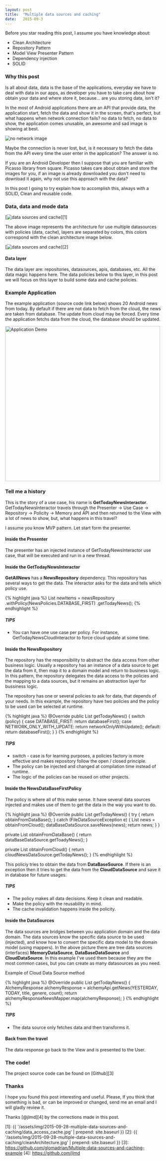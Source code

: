 ```yaml
---
layout: post
title:  "Multiple data sources and caching"
date:   2015-09-3
---
```


Before you star reading this post, I assume you have knowledge about:

* Clean Architecture
* Repository Pattern
* Model View Presenter Pattern
* Dependency injection
* SOLID

### Why this post

<p> Is all about data, data is the base of the applications, everyday we have to
 deal with data in our apps, as developer you have to take care about how obtain
 your data and where store it, because... are you storing data, isn't it?</p>

 <p> In the most of Android applications there are an API that provide data,
 the application start, fetch the data and show it in the screen, that's perfect,
 but what happens when network connection fails? no data to fetch, no data to show,
 the application comes unusable, an awesome and sad image is showing at best.</p>

<img src="{{ '/assets/img/2015-09-28-multiple-data-sources-and-caching/sad_cloud_google.png' | prepend: site.baseurl }}" alt="no network image">

Maybe the connection is never lost, but, is it necessary to fetch the data from
the API every time the user enter in the application? The answer is no.

If you are an Android Developer then I suppose that you are familiar with Picasso
 library from square. Picasso takes care about obtain and store the images for
 you, if an image is already downloaded you don't need to download it again,
 why not use this approach with the data?


In this post I going to try explain how to accomplish this, always with a SOLID,
Clean and reusable code.

### Data, data and mode data


[<img src="{{ '/assets/img/2015-09-28-multiple-data-sources-and-caching/data_access_cache.jpg' | prepend: site.baseurl }}" alt="data sources and cache">][1]

The above image represents the architecture for use multiple datasources with policies (data, cache), layers are separated by colors, this colors correspond with the clean architecture image below.

[<img src="{{ '/assets/img/2015-09-28-multiple-data-sources-and-caching/cleanArchitecture.jpg' | prepend: site.baseurl }}" alt="data sources and cache">][2]

#### Data layer

The data layer are: repositories, datasources, apis, databases, etc. All the data magic happens here. The data policies below to this layer, in this post we will focus on this layer to build some data and cache policies.

### Example Application

The example application (source code link below) shows 20 Android news from today. By default if there are not data to fetch from the cloud, the news are taken from database. The update from cloud may be forced. Every time the application fetchs data from the cloud, the database should be updated.

<img  height="500" src="{{ '/assets/img/2015-09-28-multiple-data-sources-and-caching/appdemo.gif' | prepend: site.baseurl }}" alt="Application Demo">

### Tell me a history

This is the story of a use case, his name is **GetTodayNewsInteractor**. GetTodayNewsInteractor travels through the Presenter -> Use Case -> Repository -> Policity -> Memory and API and then returned to the View with a lot of news to show, but, what happens in this travel?

I assume you know MVP pattern. Let start form the presenter.

#### Inside the Presenter

The presenter has an injected instance of GetTodayNewsInteractor use case, that will be executed and run in a new thread.


#### Inside the GetTodayNewsInteractor

**GetAllNews** has a **NewsRepository** dependency. This repository has several ways to get the data. The interactor asks for the data and tells which policy use.


{% highlight java %}
List<NewItem> newItems = newsRepository
                        .withPolicy(NewsPolicies.DATABASE_FIRST)
                        .getTodayNews();
{% endhighlight %}

##### TIPS
 * You can have one use case per policy. For instance, GetTodayNewsCloudInteractor to force cloud update at some time.



#### Inside the NewsRepository

The repository has the responsibility to abstract the data access from other business logic. Usually a repository has an instance of a data source to get the data from it, then map it to a domain model and return to business logic. In this pattern, the repository delegates the data access to the policies and the mapping to a data sources, but it remains an abstraction layer for bussiness logic.

The repository has one or several policies to ask for data, that depends of your needs. In this example, the repository have two policies and the policy to be used can be selected at runtime.

{% highlight java %}
@Override
public List<NewItem> getTodayNews() {
  switch (policy) {
    case DATABASE_FIRST:
      return databaseFirst();
    case NETWORK_ONLY_WITH_UPDATE:
      return networkOnlyWithUpdate();
    default:
      return databaseFirst();
  }
}
{% endhighlight %}

##### TIPS
 * switch - case is for learning purposes, a policies factory is more effective and makes repository follow the open / closed principle.
 * The policy can be injected and changed at compilation time instead of runtime.
 * The logic of the policies can be reused on other projects.

#### Inside the NewsDataBaseFirstPolicy

The policy is where all of this make sense. It have several data sources injected and makes use of them to get the data in the way you want to do.

{% highlight java %}
@Override
public List<NewItem> getTodayNews() {
  try {
    return obtainFromDataBase();
  } catch (FileDataSourceException e) {
    List<NewItem> news = obtainFromCloud();
    dataBaseDataSource.saveNews(news);
    return news;
  }
}

private List<NewItem> obtainFromDataBase() {
  return dataBaseDataSource.getToadyNews();
}

private List<NewItem> obtainFromCloud() {
  return cloudNewsDataSource.getTodayNews();
}
{% endhighlight %}

This policiy tries to obtain the data from **DataBaseSource**. If there is an exception then it tries to get the data from the **CloudDataSource** and save it in database for future usages.


##### TIPS
  * The policy makes all data decisions. Keep it clean and readable.
  * Make the policy with the reusability in mind.
  * The cache invalidation happens inside the policity.

#### Inside the DataSources

The data sources are bridges between you application domain and the data domain. The data sources know the specific data source to be used (injected), and know how to convert the specific data model to the domain model (using mappers). In the above picture there are tree data sources (interfaces) **MemoryDataSource**, **DataBaseDataSource** and **CloudDataSource**. In this example I've used them because they are the most common cases, but you can create as many datasources as you need.

Example of Cloud Data Source method

{% highlight java %}
@Override
public List<NewItem> getTodayNews() {
  AlchemyResponse alchemyResponse = alchemyApi.getNews(YESTERDAY,
     TODAY, title, genere, count);
  return alchemyResponseNewsMapper.map(alchemyResponse);
}
{% endhighlight %}

##### TIPS
  * The data source only fetches data and then transforms it.

#### Back from the travel

The data response go back to the View and is presented to the User.

### The code!

The project source code can be found on [Github][3]

### Thanks

I hope you found this post interesting and useful. Please, If you think that something is bad, or can be improved or changed, send me an email and I will gladly review it.

Thanks [@jlmd][4] by the corrections made in this post.


[1]: {{ '/assets/img/2015-09-28-multiple-data-sources-and-caching/data_access_cache.jpg' | prepend: site.baseurl }}
[2]: {{ '/assets/img/2015-09-28-multiple-data-sources-and-caching/cleanArchitecture.jpg' | prepend: site.baseurl }}
[3]: https://github.com/glomadrian/Multiple-data-sources-and-caching-example
[4]: https://github.com/jlmd
